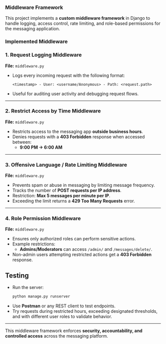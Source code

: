 ### Middleware Framework
This project implements a **custom middleware framework** in Django to handle logging, access control, rate limiting, and role-based permissions for the messaging application.

### Implemented Middleware

### 1. Request Logging Middleware
**File:** `middleware.py`  
- Logs every incoming request with the following format:  
  ```
  <timestamp> - User: <username/Anonymous> - Path: <request.path>
  ```
- Useful for auditing user activity and debugging request flows.
---
### 2. Restrict Access by Time Middleware
**File:** `middleware.py`  
- Restricts access to the messaging app **outside business hours**.  
- Denies requests with a **403 Forbidden** response when accessed between:
  - **9:00 PM → 6:00 AM**  

---

### 3. Offensive Language / Rate Limiting Middleware
**File:** `middleware.py`  
- Prevents spam or abuse in messaging by limiting message frequency.  
- Tracks the number of **POST requests per IP address**.  
- Restriction: **Max 5 messages per minute per IP**.  
- Exceeding the limit returns a **429 Too Many Requests** error.

---

### 4. Role Permission Middleware
**File:** `middleware.py`  
- Ensures only authorized roles can perform sensitive actions.  
- Example restrictions:
  - **Admins/Moderators** can access `/admin/` and `/messages/delete/`.  
- Non-admin users attempting restricted actions get a **403 Forbidden** response.

## Testing
- Run the server:
  ```bash
  python manage.py runserver
  ```
- Use **Postman** or any REST client to test endpoints.  
- Try requests during restricted hours, exceeding designated thresholds, and with different user roles to validate behavior.

---

This middleware framework enforces **security, accountability, and controlled access** across the messaging platform.
